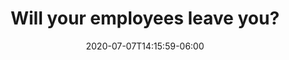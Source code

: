 ---
title: 'Will your employees leave you?'
date: 2020-07-07T14:15:59-06:00
draft: false
advtags: [regression , hackathon, data science, machine learning]
summary: "Built a Regression model to predict the the Attrition Rate of the employees of a given organization. In this hackathon, I got a score of 81.272 which secured me the rank of 209 out of 5264 participants (top 4%) where rank 1 scored 81.699. "
featured: true
blog_link: https://medium.com/@puthran.sohan/hackerearth-machine-learning-challenge-will-your-employees-leave-you-dc5042897cfe
project_link: https://github.com/sohansputhran/Will-your-employees-leave-you
image: "/img/blogs/1.employee_churn.png"
---